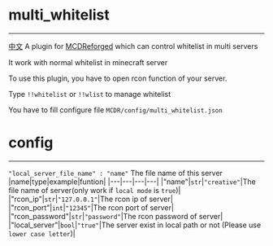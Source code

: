 # multi_whitelist
-----
[中文](https://github.com/rickyhoho/multi_whitelist/edit/master/README_cn.md)
A plugin for [MCDReforged](https://github.com/Fallen-Breath/MCDReforged) which can control whitelist in multi servers

It work with normal whitelist in minecraft server

To use this plugin, you have to open rcon function of your server.

Type `!!whitelist` or `!!wlist` to manage whitelist

You have to fill configure file `MCDR/config/multi_whitelist.json`

# config
-----
`"local_server_file_name" : "name"`   The file name of this server
|name|type|example|funtion|
|---|---|---|---|
|"name"|`str`|`"creative"`|The file name of server(only work if `local mode` is `true`)|
|"rcon_ip"|`str`|`"127.0.0.1"`|The rcon ip of server|
|"rcon_port"|`int`|`"12345"`|The rcon port of server|
|"rcon_password"|`str`|`"password"`|The rcon password of server|
|"local_server"|`bool`|`"true"`|The server exist in local path or not (Please use `lower case letter`)|
